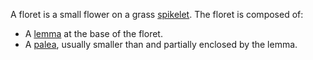 A floret is a small flower on a grass [spikelet](./spikelet.html). The floret is composed of:

-   A [lemma](./lemma.html) at the base of the floret.
-   A [palea](./palea.html), usually smaller than and partially enclosed by the lemma.
